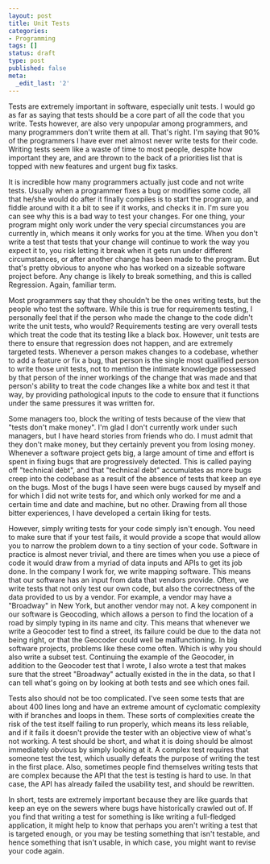 ```yaml
---
layout: post
title: Unit Tests
categories:
- Programming
tags: []
status: draft
type: post
published: false
meta:
  _edit_last: '2'
---
```

Tests are extremely important in software, especially unit tests. I would go as far as saying that tests should be a core part of all the code that you write. Tests however, are also very unpopular among programmers, and many programmers don't write them at all. That's right. I'm saying that 90% of the programmers I have ever met almost never write tests for their code. Writing tests seem like a waste of time to most people, despite how important they are, and are thrown to the back of a priorities list that is topped with new features and urgent bug fix tasks.

It is incredible how many programmers actually just code and not write tests. Usually when a programmer fixes a bug or modifies some code, all that he/she would do after it finally compiles is to start the program up, and fiddle around with it a bit to see if it works, and checks it in. I'm sure you can see why this is a bad way to test your changes. For one thing, your program might only work under the very special circumstances you are currently in, which means it only works for you at the time. When you don't write a test that tests that your change will continue to work the way you expect it to, you risk letting it break when it gets run under different circumstances, or after another change has been made to the program. But that's pretty obvious to anyone who has worked on a sizeable software project before. Any change is likely to break something, and this is called Regression. Again, familiar term.

Most programmers say that they shouldn't be the ones writing tests, but the people who test the software. While this is true for requirements testing, I personally feel that if the person who made the change to the code didn't write the unit tests, who would? Requirements testing are very overall tests which treat the code that its testing like a black box. However, unit tests are there to ensure that regression does not happen, and are extremely targeted tests. Whenever a person makes changes to a codebase, whether to add a feature or fix a bug, that person is the single most qualified person to write those unit tests, not to mention the intimate knowledge possessed by that person of the inner workings of the change that was made and that person's ability to treat the code changes like a white box and test it that way, by providing pathological inputs to the code to ensure that it functions under the same pressures it was written for.

Some managers too, block the writing of tests because of the view that "tests don't make money". I'm glad I don't currently work under such managers, but I have heard stories from friends who do. I must admit that they don't make money, but they certainly prevent you from losing money. Whenever a software project gets big, a large amount of time and effort is spent in fixing bugs that are progressively detected. This is called paying off "technical debt", and that "technical debt" accumulates as more bugs creep into the codebase as a result of the absence of tests that keep an eye on the bugs. Most of the bugs I have seen were bugs caused by myself and for which I did not write tests for, and which only worked for me and a certain time and date and machine, but no other. Drawing from all those bitter experiences, I have developed a certain liking for tests.

However, simply writing tests for your code simply isn't enough. You need to make sure that if your test fails, it would provide a scope that would allow you to narrow the problem down to a tiny section of your code. Software in practice is almost never trivial, and there are times when you use a piece of code it would draw from a myriad of data inputs and APIs to get its job done. In the company I work for, we write mapping software. This means that our software has an input from data that vendors provide. Often, we write tests that not only test our own code, but also the correctness of the data provided to us by a vendor. For example, a vendor may have a "Broadway" in New York, but another vendor may not. A key component in our software is Geocoding, which allows a person to find the location of a road by simply typing in its name and city. This means that whenever we write a Geocoder test to find a street, its failure could be due to the data not being right, or that the Geocoder could well be malfunctioning. In big software projects, problems like these come often. Which is why you should also write a subset test. Continuing the example of the Geocoder, in addition to the Geocoder test that I wrote, I also wrote a test that makes sure that the street "Broadway" actually existed in the in the data, so that I can tell what's going on by looking at both tests and see which ones fail.

Tests also should not be too complicated. I've seen some tests that are about 400 lines long and have an extreme amount of cyclomatic complexity with if branches and loops in them. These sorts of complexities create the risk of the test itself failing to run properly, which means its less reliable, and if it fails it doesn't provide the tester with an objective view of what's not working. A test should be short, and what it is doing should be almost immediately obvious by simply looking at it. A complex test requires that someone test the test, which usually defeats the purpose of writing the test in the first place. Also, sometimes people find themselves writing tests that are complex because the API that the test is testing is hard to use. In that case, the API has already failed the usability test, and should be rewritten.

In short, tests are extremely important because they are like guards that keep an eye on the sewers where bugs have historically crawled out of. If you find that writing a test for something is like writing a full-fledged application, it might help to know that perhaps you aren't writing a test that is targeted enough, or you may be testing something that isn't testable, and hence something that isn't usable, in which case, you might want to revise your code again.

